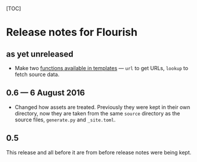 [TOC]

# Release notes for Flourish

## as yet unreleased

  * Make two [functions available in templates][fn] — `url` to get URLs,
    `lookup` to fetch source data.

[fn]: http://flourish.readthedocs.io/en/latest/template-functions/


## 0.6 — 6 August 2016

  * Changed how assets are treated. Previously they were kept in their own
    directory, now they are taken from the same `source` directory as the
    source files, `generate.py` and `_site.toml`.


## 0.5

This release and all before it are from before release notes were being kept.
